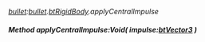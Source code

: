 _[bullet](../../modules/bullet/bullet-module.md):[bullet](../../modules/bullet/bullet-module.md).[btRigidBody](../../modules/bullet/bullet-btrigidbody.md).applyCentralImpulse_
##### Method applyCentralImpulse:Void( impulse:[btVector3](../../modules/bullet/bullet-btvector3.md) )
